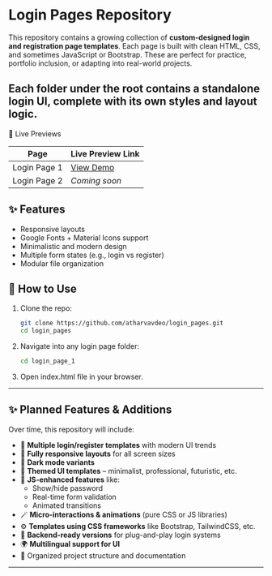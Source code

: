 
# Login Pages Repository

This repository contains a growing collection of **custom-designed login and registration page templates**. Each page is built with clean HTML, CSS, and sometimes JavaScript or Bootstrap. These are perfect for practice, portfolio inclusion, or adapting into real-world projects.

Each folder under the root contains a **standalone login UI**, complete with its own styles and layout logic.
---

🔗 Live Previews

| Page            | Live Preview Link |
|-----------------|------------------|
| Login Page 1    | [View Demo](https://github.com/atharvavdeo/login_pages) |
| Login Page 2    | _Coming soon_    |

## ✨ Features

- Responsive layouts
- Google Fonts + Material Icons support
- Minimalistic and modern design
- Multiple form states (e.g., login vs register)
- Modular file organization

## 🚀 How to Use

1. Clone the repo:
   ```bash
   git clone https://github.com/atharvavdeo/login_pages.git
   cd login_pages
2. Navigate into any login page folder:
     ```bash
   cd login_page_1
3. Open index.html file in your browser.

---

## ✨ Planned Features & Additions

Over time, this repository will include:

- 🔐 **Multiple login/register templates** with modern UI trends  
- 📱 **Fully responsive layouts** for all screen sizes  
- 🌙 **Dark mode variants**  
- 🎨 **Themed UI templates** – minimalist, professional, futuristic, etc.  
- 🧠 **JS-enhanced features** like:
  - Show/hide password
  - Real-time form validation
  - Animated transitions
- 🪄 **Micro-interactions & animations** (pure CSS or JS libraries)  
- ⚙️ **Templates using CSS frameworks** like Bootstrap, TailwindCSS, etc.  
- 🔧 **Backend-ready versions** for plug-and-play login systems  
- 🌍 **Multilingual support for UI**  
- 📂 Organized project structure and documentation  

---
